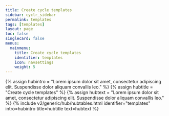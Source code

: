 ```yaml
---
title: Create cycle templates
sidebar: cyclr_sidebar
permalink: templates
tags: [templates]
layout: page
toc: false
singlecard: false
menus:
  mainmenu:
    title: Create cycle templates
    identifier: templates
    icon: navsettings
    weight: 5
---
```

{% assign hubintro = "Lorem ipsum dolor sit amet, consectetur adipiscing elit. Suspendisse dolor aliquam convallis leo." %}
{% assign hubtitle = "Create cycle templates" %}
{% assign hubtext = "Lorem ipsum dolor sit amet, consectetur adipiscing elit. Suspendisse dolor aliquam convallis leo." %}
{% include v2/generic/hub/hubtables.html identifier="templates" intro=hubintro title=hubtitle text=hubtext %}